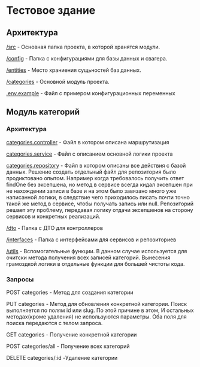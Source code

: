 # Тестовое здание
## Архитектура 
  [/src](./src/) - Основная папка проекта, в которой хранятся модули.

  [/config](./src/config/) - Папка с конфигурациями для базы данных и свагера.

  [/entities](./src/entities/) - Место храниения сущьностей баз данных.

  [/categories](./src/categories/) - Основной модуль проекта. 

  [.env.example]() - Файл с примером конфигурационных переменных

## Модуль категорий 
### Архитектура 
  [categories.controller](./src/categories/categories.controller.ts) - Файл в котором описана маршрутизация

  [categories.service](./src/categories/categories.service.ts) - Файл с описанием основной логики проекта

  [categories.repository](./src/categories/categories.repository.ts) - Файл в котором описаны все действия с базой данных. Решение создать отдельный файл для репозитория было продиктовано опытом. Например когда требовалось получить ответ findOne без эксепшена, но метод в сервисе всегда кидал эксепшен при не нахождении записи в базе и на этом было завязано много уже написанной логики, в следствие чего приходилось писать почти точно такой же метод в сервисе, чтобы получать запись или null. Репозиторий решает эту проблему, передавая логику отдачи эксепшенов на сторону сервисов и конкретных реализаций.

  [/dto](./src/categories/dto/) - Папка с ДТО для контроллеров 

  [/interfaces](./src/categories/interfaces/) - Папка с интерфейсами для сервисов и репозиториев

  [/utils](./src/categories/utils/) - Вспомогательные функции. В данном случае используется для очитски метода получения всех записей категорий. Вынесения грамоздкой логики в отдельные функции для большей чистоты кода.

### Запросы

  POST categories - Метод для создания категории

  PUT categories - Метод для обновления конкретной категории. Поиск выполняется по полям id или slug. По этой причине в этом, И остальных методах(кроме удаления) не используются параметры. Оба поля для поиска передаются с телом запроса.

  GET categories - Получение конкретной категории

  POST categories/all - Получение всех категорий 

  DELETE categories/:id -Удаление категории